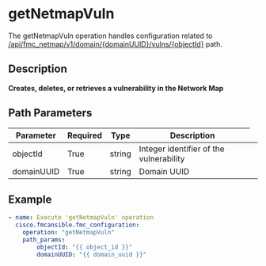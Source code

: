 # getNetmapVuln

The getNetmapVuln operation handles configuration related to [/api/fmc_netmap/v1/domain/{domainUUID}/vulns/{objectId}](/paths//api/fmc_netmap/v1/domain/{domain_uuid}/vulns/{object_id}.md) path.&nbsp;
## Description
**Creates, deletes, or retrieves a vulnerability in the Network Map**

## Path Parameters
| Parameter | Required | Type | Description |
| --------- | -------- | ---- | ----------- |
| objectId | True | string <td colspan=3> Integer identifier of the vulnerability |
| domainUUID | True | string <td colspan=3> Domain UUID |

## Example
```yaml
- name: Execute 'getNetmapVuln' operation
  cisco.fmcansible.fmc_configuration:
    operation: "getNetmapVuln"
    path_params:
        objectId: "{{ object_id }}"
        domainUUID: "{{ domain_uuid }}"

```